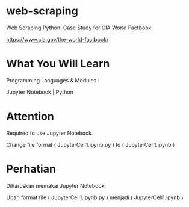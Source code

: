 # web-scraping
Web Scraping Python: Case Study for CIA World Factbook

https://www.cia.gov/the-world-factbook/

# What You Will Learn
Programming Languages & Modules :

Jupyter Notebook | Python

# Attention
Required to use Jupyter Notebook.

Change file format ( JupyterCell1.ipynb.py ) to ( JupyterCell1.ipynb )

# Perhatian
Diharuskan memakai Jupyter Notebook.

Ubah format file ( JupyterCell1.ipynb.py ) menjadi ( JupyterCell1.ipynb )
